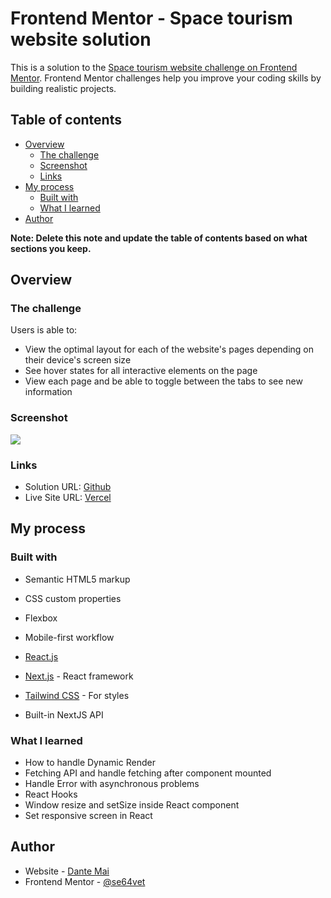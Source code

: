 # Frontend Mentor - Space tourism website solution

This is a solution to the [Space tourism website challenge on Frontend Mentor](https://www.frontendmentor.io/challenges/space-tourism-multipage-website-gRWj1URZ3). Frontend Mentor challenges help you improve your coding skills by building realistic projects. 

## Table of contents

- [Overview](#overview)
  - [The challenge](#the-challenge)
  - [Screenshot](#screenshot)
  - [Links](#links)
- [My process](#my-process)
  - [Built with](#built-with)
  - [What I learned](#what-i-learned)
- [Author](#author)


**Note: Delete this note and update the table of contents based on what sections you keep.**

## Overview

### The challenge

Users is able to:

- View the optimal layout for each of the website's pages depending on their device's screen size
- See hover states for all interactive elements on the page
- View each page and be able to toggle between the tabs to see new information

### Screenshot

![](./screenshots/screenshot.png)



### Links

- Solution URL: [Github](https://github.com/se64vet/NextJS_Tailwind_LandingPage)
- Live Site URL: [Vercel](https://your-live-site-url.com)

## My process

### Built with

- Semantic HTML5 markup
- CSS custom properties
- Flexbox
- Mobile-first workflow
- [React.js](https://reactjs.org/) 
- [Next.js](https://nextjs.org/) - React framework
- [Tailwind CSS](https://tailwindcss.com/docs/installation) - For styles

- Built-in NextJS API 

### What I learned
- How to handle Dynamic Render
- Fetching API and handle fetching after component mounted
- Handle Error with asynchronous problems
- React Hooks
- Window resize and setSize inside React component
- Set responsive screen in React


## Author

- Website - [Dante Mai](https://www.dantemai.com)
- Frontend Mentor - [@se64vet](https://www.frontendmentor.io/profile/se64vet)

